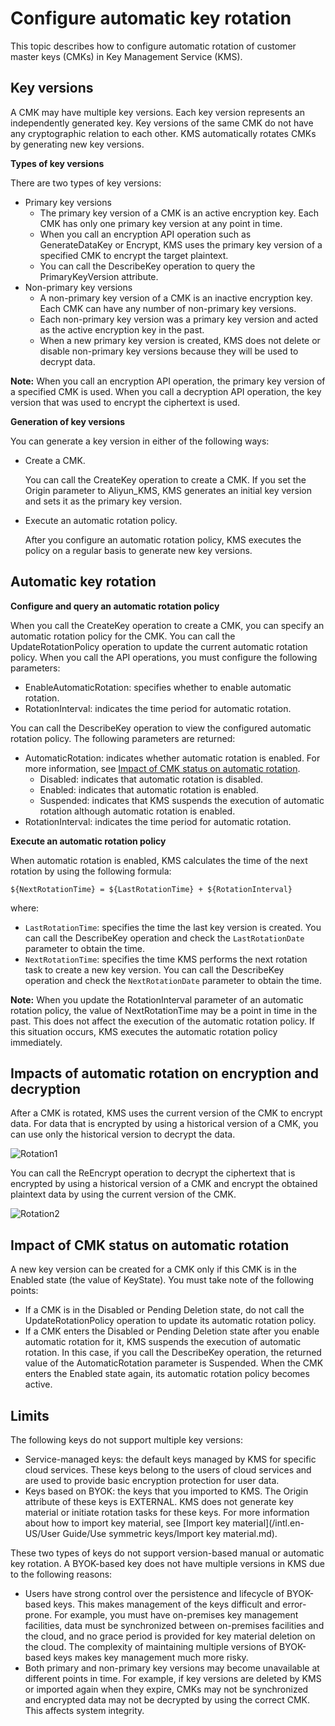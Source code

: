 # Configure automatic key rotation

This topic describes how to configure automatic rotation of customer master keys \(CMKs\) in Key Management Service \(KMS\).

## Key versions

A CMK may have multiple key versions. Each key version represents an independently generated key. Key versions of the same CMK do not have any cryptographic relation to each other. KMS automatically rotates CMKs by generating new key versions.

**Types of key versions**

There are two types of key versions:

-   Primary key versions
    -   The primary key version of a CMK is an active encryption key. Each CMK has only one primary key version at any point in time.
    -   When you call an encryption API operation such as GenerateDataKey or Encrypt, KMS uses the primary key version of a specified CMK to encrypt the target plaintext.
    -   You can call the DescribeKey operation to query the PrimaryKeyVersion attribute.
-   Non-primary key versions
    -   A non-primary key version of a CMK is an inactive encryption key. Each CMK can have any number of non-primary key versions.
    -   Each non-primary key version was a primary key version and acted as the active encryption key in the past.
    -   When a new primary key version is created, KMS does not delete or disable non-primary key versions because they will be used to decrypt data.

**Note:** When you call an encryption API operation, the primary key version of a specified CMK is used. When you call a decryption API operation, the key version that was used to encrypt the ciphertext is used.

**Generation of key versions**

You can generate a key version in either of the following ways:

-   Create a CMK.

    You can call the CreateKey operation to create a CMK. If you set the Origin parameter to Aliyun\_KMS, KMS generates an initial key version and sets it as the primary key version.

-   Execute an automatic rotation policy.

    After you configure an automatic rotation policy, KMS executes the policy on a regular basis to generate new key versions.


## Automatic key rotation

**Configure and query an automatic rotation policy**

When you call the CreateKey operation to create a CMK, you can specify an automatic rotation policy for the CMK. You can call the UpdateRotationPolicy operation to update the current automatic rotation policy. When you call the API operations, you must configure the following parameters:

-   EnableAutomaticRotation: specifies whether to enable automatic rotation.
-   RotationInterval: indicates the time period for automatic rotation.

You can call the DescribeKey operation to view the configured automatic rotation policy. The following parameters are returned:

-   AutomaticRotation: indicates whether automatic rotation is enabled. For more information, see [Impact of CMK status on automatic rotation](#section_sij_bov_djx).
    -   Disabled: indicates that automatic rotation is disabled.
    -   Enabled: indicates that automatic rotation is enabled.
    -   Suspended: indicates that KMS suspends the execution of automatic rotation although automatic rotation is enabled.
-   RotationInterval: indicates the time period for automatic rotation.

**Execute an automatic rotation policy**

When automatic rotation is enabled, KMS calculates the time of the next rotation by using the following formula:

```
${NextRotationTime} = ${LastRotationTime} + ${RotationInterval}
```

where:

-   `LastRotationTime`: specifies the time the last key version is created. You can call the DescribeKey operation and check the `LastRotationDate` parameter to obtain the time.
-   `NextRotationTime`: specifies the time KMS performs the next rotation task to create a new key version. You can call the DescribeKey operation and check the `NextRotationDate` parameter to obtain the time.

**Note:** When you update the RotationInterval parameter of an automatic rotation policy, the value of NextRotationTime may be a point in time in the past. This does not affect the execution of the automatic rotation policy. If this situation occurs, KMS executes the automatic rotation policy immediately.

## Impacts of automatic rotation on encryption and decryption

After a CMK is rotated, KMS uses the current version of the CMK to encrypt data. For data that is encrypted by using a historical version of a CMK, you can use only the historical version to decrypt the data.

![Rotation1](https://static-aliyun-doc.oss-cn-hangzhou.aliyuncs.com/assets/img/en-US/5160220061/p166794.png)

You can call the ReEncrypt operation to decrypt the ciphertext that is encrypted by using a historical version of a CMK and encrypt the obtained plaintext data by using the current version of the CMK.

![Rotation2](https://static-aliyun-doc.oss-cn-hangzhou.aliyuncs.com/assets/img/en-US/5160220061/p166798.png)

## Impact of CMK status on automatic rotation

A new key version can be created for a CMK only if this CMK is in the Enabled state \(the value of KeyState\). You must take note of the following points:

-   If a CMK is in the Disabled or Pending Deletion state, do not call the UpdateRotationPolicy operation to update its automatic rotation policy.
-   If a CMK enters the Disabled or Pending Deletion state after you enable automatic rotation for it, KMS suspends the execution of automatic rotation. In this case, if you call the DescribeKey operation, the returned value of the AutomaticRotation parameter is Suspended. When the CMK enters the Enabled state again, its automatic rotation policy becomes active.

## Limits

The following keys do not support multiple key versions:

-   Service-managed keys: the default keys managed by KMS for specific cloud services. These keys belong to the users of cloud services and are used to provide basic encryption protection for user data.
-   Keys based on BYOK: the keys that you imported to KMS. The Origin attribute of these keys is EXTERNAL. KMS does not generate key material or initiate rotation tasks for these keys. For more information about how to import key material, see [Import key material](/intl.en-US/User Guide/Use symmetric keys/Import key material.md).

These two types of keys do not support version-based manual or automatic key rotation. A BYOK-based key does not have multiple versions in KMS due to the following reasons:

-   Users have strong control over the persistence and lifecycle of BYOK-based keys. This makes management of the keys difficult and error-prone. For example, you must have on-premises key management facilities, data must be synchronized between on-premises facilities and the cloud, and no grace period is provided for key material deletion on the cloud. The complexity of maintaining multiple versions of BYOK-based keys makes key management much more risky.
-   Both primary and non-primary key versions may become unavailable at different points in time. For example, if key versions are deleted by KMS or imported again when they expire, CMKs may not be synchronized and encrypted data may not be decrypted by using the correct CMK. This affects system integrity.

